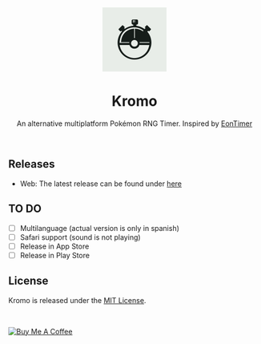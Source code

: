 <div align="center">
<img src="assets/img/logo.png" width="128"/>

# Kromo
An alternative multiplatform Pokémon RNG Timer. Inspired by [EonTimer](https://github.com/DasAmpharos/EonTimer)

</div>

<br />

## Releases
- Web: The latest release can be found under [here](https://jpcodr.github.io/kromo) 

## TO DO

- [ ] Multilanguage (actual version is only in spanish)
- [ ] Safari support (sound is not playing)
- [ ] Release in App Store
- [ ] Release in Play Store

## License
Kromo is released under the [MIT License](LICENSE.md).

<br />

<a href="https://www.buymeacoffee.com/jpcodr" target="_blank"><img src="https://cdn.buymeacoffee.com/buttons/v2/default-yellow.png" alt="Buy Me A Coffee" style="height: 60px !important;width: 217px !important;" ></a>